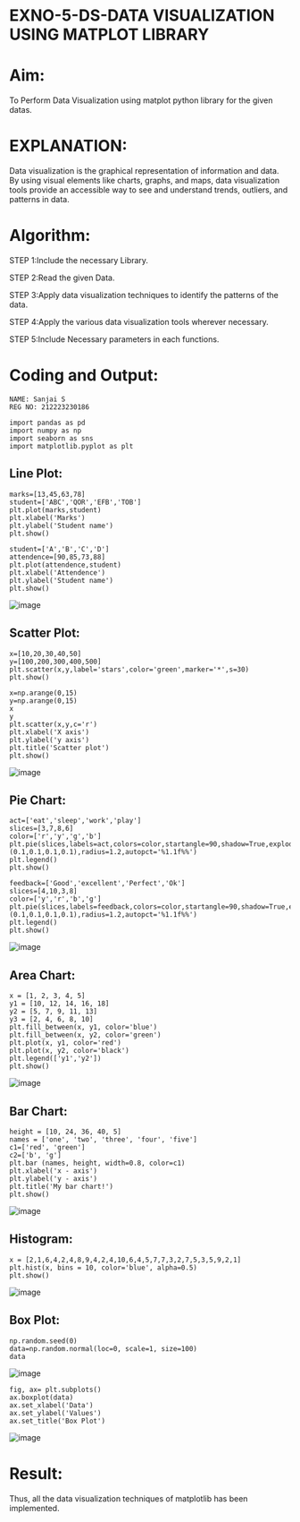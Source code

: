 # EXNO-5-DS-DATA VISUALIZATION USING MATPLOT LIBRARY

# Aim:
  To Perform Data Visualization using matplot python library for the given datas.

# EXPLANATION:
Data visualization is the graphical representation of information and data. By using visual elements like charts, graphs, and maps, data visualization tools provide an accessible way to see and understand trends, outliers, and patterns in data.

# Algorithm:
STEP 1:Include the necessary Library.

STEP 2:Read the given Data.

STEP 3:Apply data visualization techniques to identify the patterns of the data.

STEP 4:Apply the various data visualization tools wherever necessary.

STEP 5:Include Necessary parameters in each functions.

# Coding and Output:
```
NAME: Sanjai S
REG NO: 212223230186
```
```
import pandas as pd
import numpy as np
import seaborn as sns
import matplotlib.pyplot as plt
```

## Line Plot:

```
marks=[13,45,63,78]
student=['ABC','QOR','EFB','TOB']
plt.plot(marks,student)
plt.xlabel('Marks')
plt.ylabel('Student name')
plt.show()

student=['A','B','C','D']
attendence=[90,85,73,88]
plt.plot(attendence,student)
plt.xlabel('Attendence')
plt.ylabel('Student name')
plt.show()
```
![image](https://github.com/Sriram8452/EXNO-5-DS/assets/118708032/915713f5-50b1-4013-8037-3a9cc599f291)

## Scatter Plot:

```
x=[10,20,30,40,50]
y=[100,200,300,400,500]
plt.scatter(x,y,label='stars',color='green',marker='*',s=30)
plt.show()

x=np.arange(0,15)
y=np.arange(0,15)
x
y
plt.scatter(x,y,c='r')
plt.xlabel('X axis')
plt.ylabel('y axis')
plt.title('Scatter plot')
plt.show()
```
![image](https://github.com/Sriram8452/EXNO-5-DS/assets/118708032/7fab8701-3aee-4b5a-b729-cb82a6c2dd16)

## Pie Chart:

```
act=['eat','sleep','work','play']
slices=[3,7,8,6]
color=['r','y','g','b']
plt.pie(slices,labels=act,colors=color,startangle=90,shadow=True,explode=(0.1,0.1,0.1,0.1),radius=1.2,autopct='%1.1f%%')
plt.legend()
plt.show()

feedback=['Good','excellent','Perfect','Ok']
slices=[4,10,3,8]
color=['y','r','b','g']
plt.pie(slices,labels=feedback,colors=color,startangle=90,shadow=True,explode=(0.1,0.1,0.1,0.1),radius=1.2,autopct='%1.1f%%')
plt.legend()
plt.show()
```
![image](https://github.com/Sriram8452/EXNO-5-DS/assets/118708032/a16d81be-4162-41f0-ba84-7d43883c3248)

## Area Chart:

```
x = [1, 2, 3, 4, 5]
y1 = [10, 12, 14, 16, 18]
y2 = [5, 7, 9, 11, 13]
y3 = [2, 4, 6, 8, 10]
plt.fill_between(x, y1, color='blue')
plt.fill_between(x, y2, color='green')
plt.plot(x, y1, color='red')
plt.plot(x, y2, color='black')
plt.legend(['y1','y2'])
plt.show()
```
![image](https://github.com/Sriram8452/EXNO-5-DS/assets/118708032/9d90b6c9-70ac-4f52-bec1-975fafa4afc7)

## Bar Chart:

```
height = [10, 24, 36, 40, 5]
names = ['one', 'two', 'three', 'four', 'five']
c1=['red', 'green'] 
c2=['b', 'g']
plt.bar (names, height, width=0.8, color=c1)
plt.xlabel('x - axis')
plt.ylabel('y - axis')
plt.title('My bar chart!')
plt.show()
```
![image](https://github.com/Sriram8452/EXNO-5-DS/assets/118708032/6685a45c-7ed2-44c4-8730-3a2e55acf7e3)

## Histogram:

```
x = [2,1,6,4,2,4,8,9,4,2,4,10,6,4,5,7,7,3,2,7,5,3,5,9,2,1]
plt.hist(x, bins = 10, color='blue', alpha=0.5)
plt.show()
```
![image](https://github.com/Sriram8452/EXNO-5-DS/assets/118708032/c7d07305-db41-438c-8585-81346fead120)

## Box Plot:

```
np.random.seed(0)
data=np.random.normal(loc=0, scale=1, size=100)
data
```
![image](https://github.com/Sriram8452/EXNO-5-DS/assets/118708032/1073572a-2c3a-487c-a1b8-efdbc595ac91)

```
fig, ax= plt.subplots()
ax.boxplot(data)
ax.set_xlabel('Data')
ax.set_ylabel('Values')
ax.set_title('Box Plot')
```
![image](https://github.com/Sriram8452/EXNO-5-DS/assets/118708032/3e04e28b-5a0e-412e-ad52-ecda68c69561)



# Result:

Thus, all the data visualization techniques of matplotlib has been implemented.
